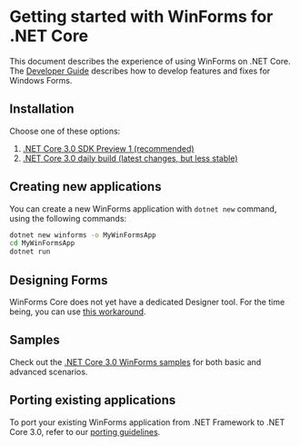 # Getting started with WinForms for .NET Core

This document describes the experience of using WinForms on .NET Core. The [Developer Guide](developer-guide.md) describes how to develop features and fixes for Windows Forms.

## Installation

Choose one of these options:

1. [.NET Core 3.0 SDK Preview 1 (recommended)](https://www.microsoft.com/net/download)
2. [.NET Core 3.0 daily build (latest changes, but less stable)](https://github.com/dotnet/core/blob/master/daily-builds.md)

## Creating new applications

You can create a new WinForms application with `dotnet new` command, using the following commands:

```cmd
dotnet new winforms -o MyWinFormsApp
cd MyWinFormsApp
dotnet run
```

## Designing Forms

WinForms Core does not yet have a dedicated Designer tool. For the time being, you can use [this workaround](winforms-designer.md).

## Samples

Check out the [.NET Core 3.0 WinForms samples](https://github.com/dotnet/samples/tree/master/windowsforms) for both basic and advanced scenarios.

## Porting existing applications

To port your existing WinForms application from .NET Framework to .NET Core 3.0, refer to our [porting guidelines](porting-guidelines.md).
